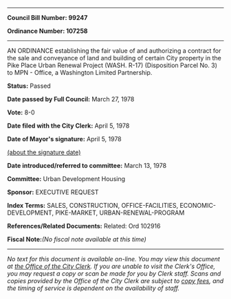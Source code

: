 

********

**Council Bill Number: 99247**
   
**Ordinance Number: 107258**
********

 AN ORDINANCE establishing the fair value of and authorizing a contract for the sale and conveyance of land and building of certain City property in the Pike Place Urban Renewal Project (WASH. R-17) (Disposition Parcel No. 3) to MPN - Office, a Washington Limited Partnership.

**Status:** Passed
   
**Date passed by Full Council:** March 27, 1978
   
**Vote:** 8-0
   
**Date filed with the City Clerk:** April 5, 1978
   
**Date of Mayor's signature:** April 5, 1978
   
[(about the signature date)](/~public/approvaldate.htm)
   
   
   
**Date introduced/referred to committee:** March 13, 1978
   
**Committee:** Urban Development Housing
   
**Sponsor:** EXECUTIVE REQUEST
   
   
**Index Terms:** SALES, CONSTRUCTION, OFFICE-FACILITIES, ECONOMIC-DEVELOPMENT, PIKE-MARKET, URBAN-RENEWAL-PROGRAM

**References/Related Documents:** Related: Ord 102916

**Fiscal Note:**_(No fiscal note available at this time)_
********

_No text for this document is available on-line. You may view this document at [the Office of the City Clerk](http://www.seattle.gov/leg/clerk/contactUs.htm). If you are unable to visit the Clerk's Office, you may request a copy or scan be made for you by Clerk staff. Scans and copies provided by the Office of the City Clerk are subject to [copy fees](http://clerk.seattle.gov/~public/clerkfees.htm), and the timing of service is dependent on the availability of staff._

